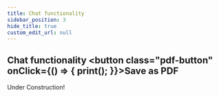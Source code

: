 ```yaml
---
title: Chat functionality
sidebar_position: 3
hide_title: true
custom_edit_url: null
---
```

## Chat functionality <button class="pdf-button" onClick={() => { print(); }}>Save as PDF</button>

Under Construction!